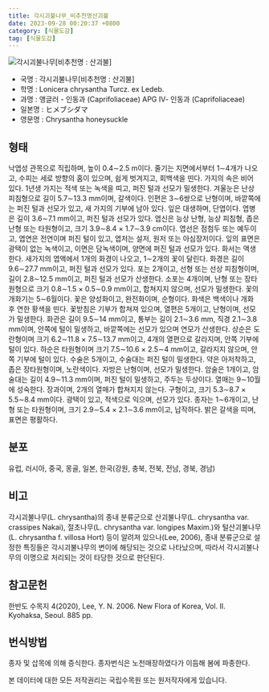 ```yaml
---
title: 각시괴불나무_비추천명산괴불
date: 2023-09-28 00:20:37 +0800
category: [식물도감]
tag: [식물도감]
---
```




![각시괴불나무[비추천명 : 산괴불]](/fileUpload/plants/basic/Caprifoliaceae/Lonicera/16300/16300_1_th2.jpg)
- 국명 : 각시괴불나무[비추천명 : 산괴불]
- 학명 : Lonicera chrysantha Turcz. ex Ledeb.
- 과명 : 앵글러 - 인동과 (Caprifoliaceae) APG Ⅳ- 인동과 (Caprifoliaceae)
- 일본명 : ヒメブシダマ
- 영문명 : Chrysantha honeysuckle


## 형태
낙엽성 관목으로 직립하며, 높이 0.4∼2.5 m이다. 줄기는 지면에서부터 1∼4개가 나오고, 수피는 세로 방향의 홈이 있으며, 쉽게 벗겨지고, 회백색을 띤다. 가지의 속은 비어 있다. 1년생 가지는 적색 또는 녹색을 띠고, 퍼진 털과 선모가 밀생한다. 겨울눈은 난상 피침형으로 길이 5.7∼13.3 mm이며, 갈색이다. 인편은 3∼6쌍으로 난형이며, 바깥쪽에는 퍼진 털과 선모가 있고, 새 가지의 기부에 남아 있다. 잎은 대생하며, 단엽이다. 엽병은 길이 3.6∼7.1 mm이고, 퍼진 털과 선모가 있다. 엽신은 능상 난형, 능상 피침형, 좁은 난형 또는 타원형이고, 크기 3.9∼8.4 × 1.7∼3.9 cm이다. 엽선은 점첨두 또는 예두이고, 엽연은 전연이며 퍼진 털이 있고, 엽저는 설저, 원저 또는 아심장저이다. 잎의 표면은 광택이 없는 녹색이고, 이면은 담녹색이며, 양면에 퍼진 털과 선모가 있다. 화서는 액생한다. 새가지의 엽액에서 1개의 화경이 나오고, 1∼2개의 꽃이 달린다. 화경은 길이 9.6∼27.7 mm이고, 퍼진 털과 선모가 있다. 포는 2개이고, 선형 또는 선상 피침형이며, 길이 2.8∼12.5 mm이고, 퍼진 털과 선모가 산생한다. 소포는 4개이며, 난형 또는 장타원형으로 크기 0.8∼1.5 × 0.5∼0.9 mm이고, 합쳐지지 않으며, 선모가 밀생한다. 꽃의 개화기는 5∼6월이다. 꽃은 양성화이고, 완전화이며, 순형이다. 화색은 백색이나 개화 후 연한 황색을 띤다. 꽃받침은 기부가 합쳐져 있으며, 열편은 5개이고, 난형이며, 선모가 밀생한다. 화관은 길이 9.5∼14 mm이고, 통부는 길이 2.1∼3.6 mm, 직경 2.1∼3.8 mm이며, 안쪽에 털이 밀생하고, 바깥쪽에는 선모가 있으며 연모가 산생한다. 상순은 도란형이며 크기 6.2∼11.8 × 7.5∼13.7 mm이고, 4개의 열편으로 갈라지며, 안쪽 기부에 털이 있다. 하순은 타원형이며 크기 7.5∼10.6 × 2.5∼4 mm이고, 갈라지지 않으며, 안쪽 기부에 털이 있다. 수술은 5개이고, 수술대는 퍼진 털이 밀생한다. 약은 아저착하고, 좁은 장타원형이며, 노란색이다. 자방은 난형이며, 선모가 밀생한다. 암술은 1개이고, 암술대는 길이 4.9∼11.3 mm이며, 퍼진 털이 밀생하고, 주두는 두상이다. 열매는 9∼10월에 성숙한다. 장과이며, 2개의 열매가 합쳐지지 않는다. 구형이고, 크기 5.3∼8.7 × 5.5∼8.4 mm이다. 광택이 있고, 적색으로 익으며, 선모가 있다. 종자는 1∼6개이고, 난형 또는 타원형이며, 크기 2.9∼5.4 × 2.1∼3.6 mm이고, 납작하다. 밝은 갈색을 띠며, 표면은 평활하다.
## 분포
유럽, 러시아, 중국, 몽골, 일본, 한국(강원, 충북, 전북, 전남, 경북, 경남)
## 비고
각시괴불나무(L. chrysantha)의 종내 분류군으로 산괴불나무(L. chrysantha var. crassipes Nakai), 절초나무(L. chrysantha var. longipes Maxim.)와 털산괴불나무(L. chrysantha f. villosa Hort) 등이 알려져 있으나(Lee, 2006), 종내 분류군으로 설정한 특징들은 각시괴불나무의 변이에 해당되는 것으로 나타났으며, 따라서 각시괴불나무의 이명으로 처리되는 것이 타당한 것으로 판단된다.
## 참고문헌
한반도 수목지 4(2020), Lee, Y. N. 2006. New Flora of Korea, Vol. II. Kyohaksa, Seoul. 885 pp.
## 번식방법
종자 및 삽목에 의해 증식한다. 종자번식은 노천매장하였다가 이듬해 봄에 파종한다.






본 데이터에 대한 모든 저작권리는 국립수목원 또는 원저작자에게 있습니다.
